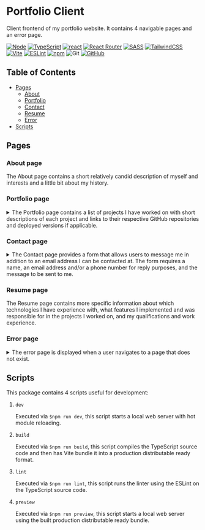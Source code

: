 # Portfolio Client

Client frontend of my portfolio website. It contains 4 navigable pages and an
error page.

[![Node][node shield]][node website]
[![TypeScript][typescript shield]][typescript website]
[![react][react shield]][react website]
[![React Router][react router shield]][react router website]
[![SASS][sass shield]][sass website]
[![TailwindCSS][tailwind shield]][tailwind website]
[![Vite][vite shield]][vite website]
[![ESLint][eslint shield]][typescript eslint website]
[![npm][npm shield]][npm website]
![Git][git shield]
[![GitHub][github shield]][github repo]

## Table of Contents

- [Pages](#pages)
  - [About](#about-page)
  - [Portfolio](#portfolio-page)
  - [Contact](#contact-page)
  - [Resume](#resume-page)
  - [Error](#error-page)
- [Scripts](#scripts)

## Pages

### About page

The About page contains a short relatively candid description of myself and
interests and a little bit about my history.

### Portfolio page

<details>
<summary>
The Portfolio page contains a list of projects I have worked on with short
descriptions of each project and links to their respective GitHub repositories
and deployed versions if applicable.
</summary>

![portfolio page](./docs/portfolio_page.png)
</details>

### Contact page

<details>
<summary>
The Contact page provides a form that allows users to message me in addition to
an email address I can be contacted at. The form requires a name, an
email address and/or a phone number for reply purposes, and the message to be
sent to me.
</summary>

![contact page](./docs/contact_page.png)
</details>

### Resume page

The Resume page contains more specific information about which technologies I
have experience with, what features I implemented and was responsible for in
the projects I worked on, and my qualifications and work experience.

### Error page

<details>
<summary>
The error page is displayed when a user navigates to a page that does not exist.
</summary>

![error page](./docs/error_page.png)
</details>

## Scripts

This package contains 4 scripts useful for development:

1. `dev`

    Executed via `$npm run dev`, this script starts a local web server with hot
    module reloading.

1. `build`

    Executed via `$npm run build`, this script compiles the TypeScript source
    code and then has Vite bundle it into a production distributable ready
    format.

1. `lint`

    Executed via `$npm run lint`, this script runs the linter using the ESLint
    on the TypeScript source code.

1. `preview`

    Executed via `$npm run preview`, this script starts a local web server using
    the built production distributable ready bundle.

[node shield]: https://img.shields.io/badge/node.js-6DA55F?style=for-the-badge&logo=node.js&logoColor=white "node"
[node website]: https://nodejs.org/en/about "node"
[typescript shield]: https://img.shields.io/badge/typescript-%23007ACC.svg?style=for-the-badge&logo=typescript&logoColor=white "TypeScript"
[typescript website]: https://www.typescriptlang.org/ "TypeScript"
[sass shield]: https://img.shields.io/badge/SASS-hotpink.svg?style=for-the-badge&logo=SASS&logoColor=white "SASS"
[sass website]: https://sass-lang.com/ "SASS"
[react shield]: https://img.shields.io/badge/react-%2320232a.svg?style=for-the-badge&logo=react&logoColor=%2361DAFB "React"
[react website]: https://react.dev/ "React"
[react router shield]: https://img.shields.io/badge/React_Router-CA4245?style=for-the-badge&logo=react-router&logoColor=white "React Router"
[react router website]: https://www.npmjs.com/package/react-router "React Router"
[tailwind shield]: https://img.shields.io/badge/tailwindcss-%2338B2AC.svg?style=for-the-badge&logo=tailwind-css&logoColor=white "TailwindCSS"
[tailwind website]: https://tailwindcss.com "TailwindCSS"
[vite shield]: https://img.shields.io/badge/vite-%23646CFF.svg?style=for-the-badge&logo=vite&logoColor=white "Vite"
[vite website]: https://vitejs.dev "Vite"
[eslint shield]: https://img.shields.io/badge/ESLint-4B3263?style=for-the-badge&logo=eslint&logoColor=white "TypeScript ESLint"
[typescript eslint website]: https://typescript-eslint.io/ "TypeScript ESLint"
[npm shield]: https://img.shields.io/badge/NPM-%23CB3837.svg?style=for-the-badge&logo=npm&logoColor=white "npm"
[npm website]: https://www.npmjs.com/ "npm"
[git shield]: https://img.shields.io/badge/git-%23F05033.svg?style=for-the-badge&logo=git&logoColor=white "Git"
[github shield]: https://img.shields.io/badge/github-%23121011.svg?style=for-the-badge&logo=github&logoColor=white "github"
[github repo]: https://github.com/SnapperGee/portfolio-client "GitHub repo"
